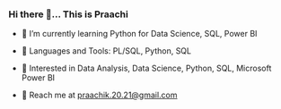 ### Hi there 👋... This is Praachi
- 🌱  I’m currently learning Python for Data Science, SQL, Power BI

- 🧰 Languages and Tools:  PL/SQL, Python, SQL
- 👀 Interested in Data Analysis, Data Science, Python, SQL, Microsoft Power BI
- 💬 Reach me at praachik.20.21@gmail.com
  

<!--
**PraachiP/PraachiP** is a ✨ _special_ ✨ repository because its `README.md` (this file) appears on your GitHub profile.

Here are some ideas to get you started:

- 🔭 I’m currently working on ...
- 🌱 I’m currently learning Python for Data Science, SQL, Power BI
- 👯 I’m looking to collaborate on ...
- 🤔 I’m looking for help with ...
- 💬 Ask me about ...
- 📫 How to reach me: praachik.20.21@gmail.com
- 😄 Pronouns: ...
- ⚡ Fun fact: ...
-->
